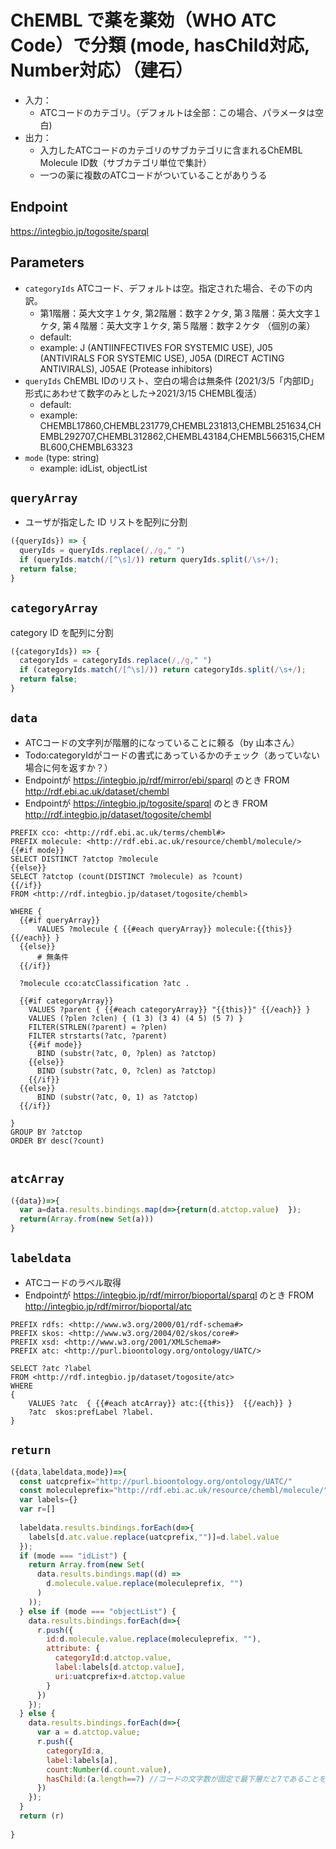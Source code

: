 # ChEMBL で薬を薬効（WHO ATC Code）で分類 (mode, hasChild対応, Number対応）（建石）

* 入力：
  * ATCコードのカテゴリ。（デフォルトは全部：この場合、パラメータは空白)
* 出力：
  * 入力したATCコードのカテゴリのサブカテゴリに含まれるChEMBL Molecule ID数（サブカテゴリ単位で集計）
  * 一つの薬に複数のATCコードがついていることがありうる 

## Endpoint

https://integbio.jp/togosite/sparql

## Parameters

* `categoryIds`   ATCコード、デフォルトは空。指定された場合、その下の内訳。
  *  第1階層：英大文字１ケタ, 第2階層：数字２ケタ, 第３階層：英大文字１ケタ, 第４階層：英大文字１ケタ, 第５階層：数字２ケタ （個別の薬）  
  * default:  
  * example: J (ANTIINFECTIVES FOR SYSTEMIC USE), J05 (ANTIVIRALS FOR SYSTEMIC USE), J05A (DIRECT ACTING ANTIVIRALS), J05AE (Protease inhibitors)
* `queryIds` ChEMBL IDのリスト、空白の場合は無条件 (2021/3/5「内部ID」形式にあわせて数字のみとした→2021/3/15 CHEMBL復活）
  * default:
  * example: CHEMBL17860,CHEMBL231779,CHEMBL231813,CHEMBL251634,CHEMBL292707,CHEMBL312862,CHEMBL43184,CHEMBL566315,CHEMBL600,CHEMBL63323
* `mode` (type: string)
  * example: idList, objectList

## `queryArray`
* ユーザが指定した ID リストを配列に分割

```javascript
({queryIds}) => {
  queryIds = queryIds.replace(/,/g," ")
  if (queryIds.match(/[^\s]/)) return queryIds.split(/\s+/);
  return false;
}
```

## `categoryArray`

category ID を配列に分割

```javascript
({categoryIds}) => {
  categoryIds = categoryIds.replace(/,/g," ")
  if (categoryIds.match(/[^\s]/)) return categoryIds.split(/\s+/);
  return false;
}
```

## `data`
* ATCコードの文字列が階層的になっていることに頼る（by 山本さん）
* Todo:categoryIdがコードの書式にあっているかのチェック（あっていない場合に何を返すか？）
* Endpointが https://integbio.jp/rdf/mirror/ebi/sparql のとき
  FROM <http://rdf.ebi.ac.uk/dataset/chembl>
* Endpointが https://integbio.jp/togosite/sparql のとき
  FROM <http://rdf.integbio.jp/dataset/togosite/chembl>    

```sparql
PREFIX cco: <http://rdf.ebi.ac.uk/terms/chembl#> 
PREFIX molecule: <http://rdf.ebi.ac.uk/resource/chembl/molecule/>
{{#if mode}}
SELECT DISTINCT ?atctop ?molecule
{{else}}
SELECT ?atctop (count(DISTINCT ?molecule) as ?count)
{{/if}}
FROM <http://rdf.integbio.jp/dataset/togosite/chembl>  

WHERE {
  {{#if queryArray}}
      VALUES ?molecule { {{#each queryArray}} molecule:{{this}} {{/each}} }
  {{else}}                                                
      # 無条件      
  {{/if}}
  
  ?molecule cco:atcClassification ?atc .
        
  {{#if categoryArray}}
    VALUES ?parent { {{#each categoryArray}} "{{this}}" {{/each}} }
    VALUES (?plen ?clen) { (1 3) (3 4) (4 5) (5 7) }
    FILTER(STRLEN(?parent) = ?plen)  
    FILTER strstarts(?atc, ?parent)  
    {{#if mode}}   
      BIND (substr(?atc, 0, ?plen) as ?atctop)  
    {{else}}
      BIND (substr(?atc, 0, ?clen) as ?atctop)  
    {{/if}}
  {{else}}    
      BIND (substr(?atc, 0, 1) as ?atctop)  
  {{/if}}

}
GROUP BY ?atctop
ORDER BY desc(?count)


```

## `atcArray` 
```javascript
({data})=>{
  var a=data.results.bindings.map(d=>{return(d.atctop.value)  });	
  return(Array.from(new Set(a)))
}
```


## `labeldata`
* ATCコードのラベル取得
* Endpointが https://integbio.jp/rdf/mirror/bioportal/sparql のとき
  FROM <http://integbio.jp/rdf/mirror/bioportal/atc>

```sparql
PREFIX rdfs: <http://www.w3.org/2000/01/rdf-schema#>
PREFIX skos: <http://www.w3.org/2004/02/skos/core#>
PREFIX xsd: <http://www.w3.org/2001/XMLSchema#>
PREFIX atc: <http://purl.bioontology.org/ontology/UATC/>

SELECT ?atc ?label 
FROM <http://rdf.integbio.jp/dataset/togosite/atc>
WHERE 
{
    VALUES ?atc  { {{#each atcArray}} atc:{{this}}  {{/each}} }
    ?atc  skos:prefLabel ?label.    
}
```


## `return` 
```javascript
({data,labeldata,mode})=>{
  const uatcprefix="http://purl.bioontology.org/ontology/UATC/"
  const moleculeprefix="http://rdf.ebi.ac.uk/resource/chembl/molecule/"
  var labels={}
  var r=[]
  
  labeldata.results.bindings.forEach(d=>{
    labels[d.atc.value.replace(uatcprefix,"")]=d.label.value
  });	
  if (mode === "idList") {
    return Array.from(new Set(
      data.results.bindings.map((d) =>
        d.molecule.value.replace(moleculeprefix, "")
      )
    ));
  } else if (mode === "objectList") {  
    data.results.bindings.forEach(d=>{
      r.push({
        id:d.molecule.value.replace(moleculeprefix, ""),
        attribute: {
          categoryId:d.atctop.value,
          label:labels[d.atctop.value],
          uri:uatcprefix+d.atctop.value
        }
      })
    });
  } else {
    data.results.bindings.forEach(d=>{
      var a = d.atctop.value;
      r.push({
        categoryId:a,
        label:labels[a],
        count:Number(d.count.value),
        hasChild:(a.length==7) //コードの文字数が固定で最下層だと7であることを利用	
      })
    });
  }
  return (r)
  
}  
```
